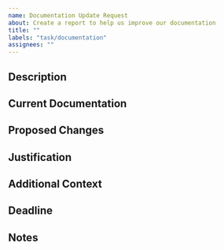 ```yaml
---
name: Documentation Update Request
about: Create a report to help us improve our documentation
title: ""
labels: "task/documentation"
assignees: ""
---
```


## Description
<!-- Provide a brief overview of the documentation update request. What section or topic needs to be updated? -->

## Current Documentation
<!--- Insert a link to the current documentation related to the topic. -->

## Proposed Changes
<!-- Describe the changes that need to be made. Be as specific as possible. -->

## Justification
<!-- Explain why these changes are necessary. Is there new information, outdated content, or improvements needed for clarity? -->

## Additional Context
<!-- Include any additional context, screenshots, examples, or references that might help in understanding the update request. -->

## Deadline
<!-- Set a deadline for completing the documentation update, if applicable. -->

## Notes
<!-- Any additional notes or instructions for the team regarding this documentation update request. -->
